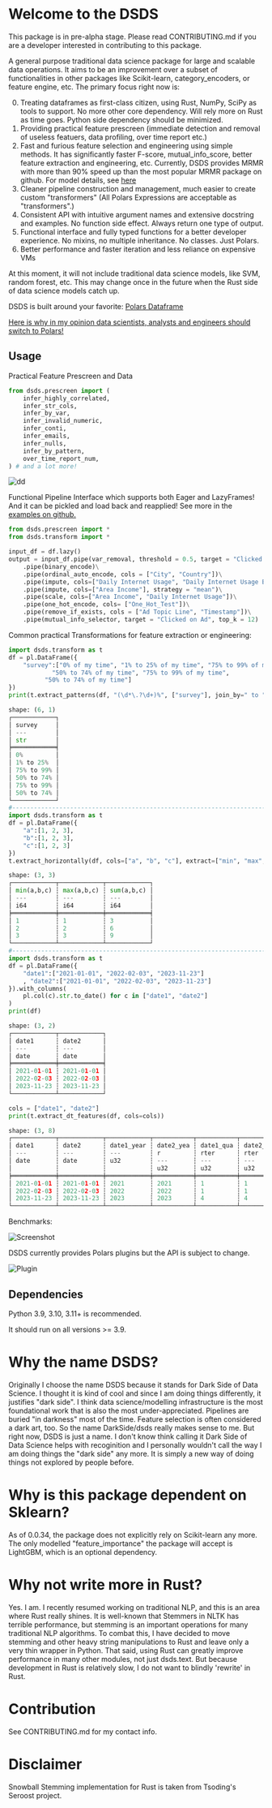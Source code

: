 # Welcome to the DSDS

This package is in pre-alpha stage. Please read CONTRIBUTING.md if you are a developer interested in contributing to this package.

A general purpose traditional data science package for large and scalable data operations. It aims to be an improvement over a subset of functionalities in other packages like Scikit-learn, category_encoders, or feature engine, etc. The primary focus right now is:

0. Treating dataframes as first-class citizen, using Rust, NumPy, SciPy as tools to support. No more other core dependency. Will rely more on Rust as time goes. Python side dependency should be minimized. 
1. Providing practical feature prescreen (immediate detection and removal of useless featuers, data profiling, over time report etc.)
2. Fast and furious feature selection and engineering using simple methods. It has significantly faster F-score, mutual_info_score, better feature extraction and engineering, etc. Currently, DSDS provides MRMR with more than 90% speed up than the most popular MRMR package on github. For model details, see [here](./FEATURE_SELECTION.md)
3. Cleaner pipeline construction and management, much easier to create custom "transformers" (All Polars Expressions are acceptable as "transformers".)
4. Consistent API with intuitive argument names and extensive docstring and examples. No function side effect. Always return one type of output.
5. Functional interface and fully typed functions for a better developer experience. No mixins, no multiple inheritance. No classes. Just Polars.
6. Better performance and faster iteration and less reliance on expensive VMs

At this moment, it will not include traditional data science models, like SVM, random forest, etc. This may change once in the future when the Rust side of data science models catch up.

DSDS is built around your favorite: [Polars Dataframe](https://github.com/pola-rs/polars)

[Here is why in my opinion data scientists, analysts and engineers should switch to Polars!](https://medium.com/@tq9695/all-that-polars-that-make-you-forget-pandas-3dc0fdfaefbe)

## Usage

Practical Feature Prescreen and Data 
```python
from dsds.prescreen import (
    infer_highly_correlated,
    infer_str_cols,
    infer_by_var,
    infer_invalid_numeric,
    infer_conti,
    infer_emails,
    infer_nulls,
    infer_by_pattern,
    over_time_report_num,
) # and a lot more!
```
![dd](./pics/dependency_detection.PNG)


Functional Pipeline Interface which supports both Eager and LazyFrames! And it can be pickled and load back and reapplied! See more in the [examples on github.](./examples/pipeline.ipynb)

```python
from dsds.prescreen import *
from dsds.transform import *

input_df = df.lazy()
output = input_df.pipe(var_removal, threshold = 0.5, target = "Clicked on Ad")\
    .pipe(binary_encode)\
    .pipe(ordinal_auto_encode, cols = ["City", "Country"])\
    .pipe(impute, cols=["Daily Internet Usage", "Daily Internet Usage Band", "Area Income Band"], strategy="median")\
    .pipe(impute, cols=["Area Income"], strategy = "mean")\
    .pipe(scale, cols=["Area Income", "Daily Internet Usage"])\
    .pipe(one_hot_encode, cols= ["One_Hot_Test"])\
    .pipe(remove_if_exists, cols = ["Ad Topic Line", "Timestamp"])\
    .pipe(mutual_info_selector, target = "Clicked on Ad", top_k = 12)
```

Common practical Transformations for feature extraction or engineering:
```Python
import dsds.transform as t
df = pl.DataFrame({
    "survey":["0% of my time", "1% to 25% of my time", "75% to 99% of my time", 
            "50% to 74% of my time", "75% to 99% of my time", 
          "50% to 74% of my time"]
})
print(t.extract_patterns(df, "(\d*\.?\d+)%", ["survey"], join_by=" to "))

shape: (6, 1)
┌────────────┐
│ survey     │
│ ---        │
│ str        │
╞════════════╡
│ 0%         │
│ 1% to 25%  │
│ 75% to 99% │
│ 50% to 74% │
│ 75% to 99% │
│ 50% to 74% │
└────────────┘
#-----------------------------------------------------------------------------
import dsds.transform as t
df = pl.DataFrame({
    "a":[1, 2, 3],
    "b":[1, 2, 3],
    "c":[1, 2, 3]
})
t.extract_horizontally(df, cols=["a", "b", "c"], extract=["min", "max", "sum"])

shape: (3, 3)
┌────────────┬────────────┬────────────┐
│ min(a,b,c) ┆ max(a,b,c) ┆ sum(a,b,c) │
│ ---        ┆ ---        ┆ ---        │
│ i64        ┆ i64        ┆ i64        │
╞════════════╪════════════╪════════════╡
│ 1          ┆ 1          ┆ 3          │
│ 2          ┆ 2          ┆ 6          │
│ 3          ┆ 3          ┆ 9          │
└────────────┴────────────┴────────────┘
#-----------------------------------------------------------------------------
import dsds.transform as t
df = pl.DataFrame({
    "date1":["2021-01-01", "2022-02-03", "2023-11-23"]
    , "date2":["2021-01-01", "2022-02-03", "2023-11-23"]
}).with_columns(
    pl.col(c).str.to_date() for c in ["date1", "date2"]
)
print(df)

shape: (3, 2)
┌────────────┬────────────┐
│ date1      ┆ date2      │
│ ---        ┆ ---        │
│ date       ┆ date       │
╞════════════╪════════════╡
│ 2021-01-01 ┆ 2021-01-01 │
│ 2022-02-03 ┆ 2022-02-03 │
│ 2023-11-23 ┆ 2023-11-23 │
└────────────┴────────────┘

cols = ["date1", "date2"]
print(t.extract_dt_features(df, cols=cols))

shape: (3, 8)
┌────────────┬────────────┬────────────┬───────────┬───────────┬───────────┬───────────┬───────────┐
│ date1      ┆ date2      ┆ date1_year ┆ date2_yea ┆ date1_qua ┆ date2_qua ┆ date1_mon ┆ date2_mon │
│ ---        ┆ ---        ┆ ---        ┆ r         ┆ rter      ┆ rter      ┆ th        ┆ th        │
│ date       ┆ date       ┆ u32        ┆ ---       ┆ ---       ┆ ---       ┆ ---       ┆ ---       │
│            ┆            ┆            ┆ u32       ┆ u32       ┆ u32       ┆ u32       ┆ u32       │
╞════════════╪════════════╪════════════╪═══════════╪═══════════╪═══════════╪═══════════╪═══════════╡
│ 2021-01-01 ┆ 2021-01-01 ┆ 2021       ┆ 2021      ┆ 1         ┆ 1         ┆ 1         ┆ 1         │
│ 2022-02-03 ┆ 2022-02-03 ┆ 2022       ┆ 2022      ┆ 1         ┆ 1         ┆ 2         ┆ 2         │
│ 2023-11-23 ┆ 2023-11-23 ┆ 2023       ┆ 2023      ┆ 4         ┆ 4         ┆ 11        ┆ 11        │
└────────────┴────────────┴────────────┴───────────┴───────────┴───────────┴───────────┴───────────┘
```

Benchmarks:

![Screenshot](./pics/benches.PNG)

DSDS currently provides Polars plugins but the API is subject to change.

![Plugin](./pics/plugin.PNG)


## Dependencies

Python 3.9, 3.10, 3.11+ is recommended.

It should run on all versions >= 3.9.


# Why the name DSDS?

Originally I choose the name DSDS because it stands for Dark Side of Data Science. I thought it is kind of cool and since I am doing things differently, it justifies "dark side". I think data science/modelling infrastructure is the most foundational work that is also the most under-appreciated. Pipelines are buried "in darkness" most of the time. Feature selection is often considered a dark art, too. So the name DarkSide/dsds really makes sense to me. But right now, DSDS is just a name. I don't know think calling it Dark Side of Data Science helps with recoginition and I personally wouldn't call the way I am doing things the "dark side" any more. It is simply a new way of doing things not explored by people before.

# Why is this package dependent on Sklearn?

As of 0.0.34, the package does not explicitly rely on Scikit-learn any more. The only modelled "feature_importance" the package will accept is LightGBM, which is an optional dependency.

# Why not write more in Rust?

Yes. I am. I recently resumed working on traditional NLP, and this is an area where Rust really shines. It is well-known that Stemmers in NLTK has terrible performance, but stemming is an important operations for many traditional NLP algorithms. To combat this, I have decided to move stemming and other heavy string manipulations to Rust and leave only a very thin wrapper in Python. That said, using Rust can greatly improve performance in many other modules, not just dsds.text. But because development in Rust is relatively slow, I do not want to blindly 'rewrite' in Rust.

# Contribution

See CONTRIBUTING.md for my contact info.

# Disclaimer

Snowball Stemming implementation for Rust is taken from Tsoding's Seroost project.
